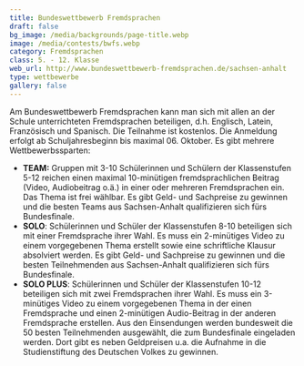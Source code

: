 ```yaml
---
title: Bundeswettbewerb Fremdsprachen
draft: false
bg_image: /media/backgrounds/page-title.webp
image: /media/contests/bwfs.webp
category: Fremdsprachen
class: 5. - 12. Klasse
web_url: http://www.bundeswettbewerb-fremdsprachen.de/sachsen-anhalt
type: wettbewerbe
gallery: false
---
```

Am Bundeswettbewerb Fremdsprachen kann man sich mit allen an der Schule unterrichteten Fremdsprachen beteiligen, d.h. Englisch, Latein, Französisch und Spanisch. Die Teilnahme ist kostenlos. Die Anmeldung erfolgt ab Schuljahresbeginn bis maximal 06. Oktober. Es gibt mehrere Wettbewerbssparten:

- **TEAM:** Gruppen mit 3-10 Schülerinnen und Schülern der Klassenstufen 5-12 reichen einen maximal 10-minütigen fremdsprachlichen Beitrag (Video, Audiobeitrag o.ä.) in einer oder mehreren Fremdsprachen ein. Das Thema ist frei wählbar.
Es gibt Geld- und Sachpreise zu gewinnen und die besten Teams aus Sachsen-Anhalt qualifizieren sich fürs Bundesfinale.
- **SOLO**: Schülerinnen und Schüler der Klassenstufen 8-10 beteiligen sich mit einer Fremdsprache ihrer Wahl. Es muss ein 2-minütiges Video zu einem vorgegebenen Thema erstellt sowie eine schriftliche Klausur absolviert werden.
Es gibt Geld- und Sachpreise zu gewinnen und die besten Teilnehmenden aus Sachsen-Anhalt qualifizieren sich fürs Bundesfinale.
- **SOLO PLUS**: Schülerinnen und Schüler der Klassenstufen 10-12 beteiligen sich mit zwei Fremdsprachen ihrer Wahl. Es muss ein 3-minütiges Video zu einem vorgegebenen Thema in der einen Fremdsprache und einen 2-minütigen Audio-Beitrag in der anderen Fremdsprache erstellen. Aus den Einsendungen werden bundesweit die 50 besten Teilnehmenden ausgewählt, die zum Bundesfinale eingeladen werden. Dort gibt es neben Geldpreisen u.a. die Aufnahme in die Studienstiftung des Deutschen Volkes zu gewinnen.
